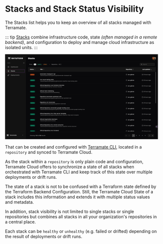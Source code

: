 # Stacks and Stack Status Visibility

The Stacks list helps you to keep an overview of all stacks managed with Terramate.

::: tip
[Stacks](../../cli/stacks/index.md) combine infrastructure code, state *(often managed in a remote backend)*, and configuration
to deploy and manage cloud infrastructure as isolated units.
:::

![Stacks Overview](../assets/stacks.png "Terramate Cloud Stacks Overview")

That can be created and configured with [Terramate CLI](../../cli/stacks/create.md), located in a `repository` and synced
to Terramate Cloud.

As the stack within a `repository` is only plain code and configuration, Terramate Cloud offers to synchronize a state of
all stacks when orchestrated with Terramate CLI and keep track of this state over multiple deployments or drift runs.

The state of a stack is not to be confused with a Terraform state defined by the Terraform Backend Configuration.
Still, the Terramate Cloud State of a stack includes this information and extends it with multiple status values and metadata.

In addition, stack visibility is not limited to single stacks or single repositories but combines all stacks in all your
organization's repositories in a central place.

Each stack can be `healthy` or `unhealthy` (e.g. failed or drifted) depending on the result of deployments or drift runs.
